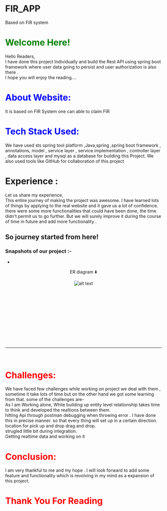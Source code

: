 # FIR_APP
Based on FIR system

# <span style="color:green"> Welcome Here!</span>

Hello Readers,<br>
 I have done this project Individually and build the Rest API using spring boot framework  where user data going to persist and user authorization is also there  .<br>  I hope you will enjoy the reading….

# <span style="color:blue"> About Website: </span>

It is based on FIR System one can able to claim FIR 
# <span style="color:blue"> Tech Stack Used: </span>

We have used sts spring tool platform ,Java,spring ,spring boot framework , annotations, model , service layer , service implementation , controller layer , data access layer and mysql as a database for building this Project. We also used tools like GitHub for collaboration of this project

# <span style="colorblue"> Experience : </span>

Let us share my experience,<br>
This entire journey of making the project was awesome. I have learned lots of things by applying to the real website and it gave us a lot of confidence. there were some more functionalities that could have been done, the time didn’t permit us to go further. But we will surely improve it during the course of time in future and add more functionality .


## So journey started from here!

### Snapshots of our project :- 
-
<div align="center">
 
 ER diagram ⬇️ 

![alt text](https://lh3.googleusercontent.com/70_vEzCBzRK_VGimRrM5WvQ7t7yfNiWilgJqYPbGZQexuYY112xv2xJQg3jB44XR02NfTstI4J70qPGSEft4yK1IoqXBijizEREei77zpKef4s1nGszZDoOGVvs32hJPWe2kb6urkVQ=w2400)
    
   </div>
</div>
<br>
<br>
 
 



</div>

<br>
<br>
 




<br>
<br>
 



   </div>
</div>

<br>
<br>
 



 


 





 







<br>
<br>
 









 <hr>

 <br>

# <span style="color:red">Challenges: </span>
We have faced few challenges while working on project we deal with them , sometime it take lots of time but on the other hand we got some learning from that. some of the challenges are-<br>
As I am Working alone, While building up entity level relationship takes time to think and developed the realtions between them.<br>
hitting Api through postman debugging when throwing error  . I have done this in precise manner. so that every thing will set up in a certain direction.<br>
location for pick up and drop drag and drop. <br>
 strugled little bit during integration.<br> 
Getting  realtime data and working on it <br>


# <span style="color:red">Conclusion: </span>
I am very thankful to me and my hope . I will look forward to add some feature and functionality which is revolving in my mind as a expansion of this project.


# <span style="color:red"> Thank You For Reading </span>
